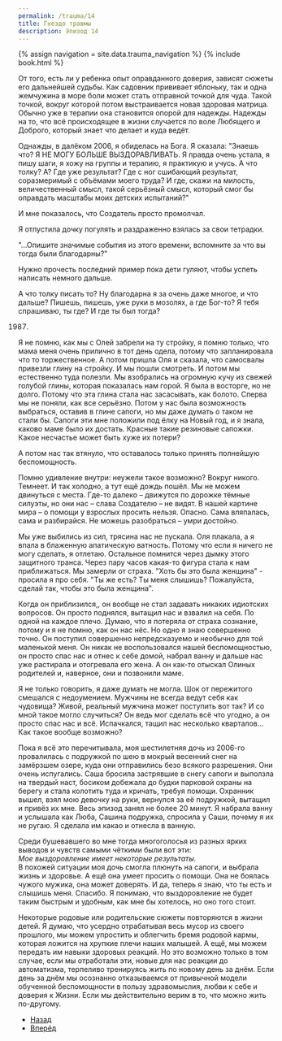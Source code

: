 ```yaml
---
permalink: /trauma/14
title: Гнездо травмы
description: Эпизод 14
---
```

{% assign navigation  = site.data.trauma_navigation %}
{% include book.html %}

От того, есть ли у ребенка опыт оправданного доверия, зависят сюжеты его дальнейшей судьбы. Как садовник прививает яблоньку, так и одна жемчужина в море боли может стать отправной точкой для чуда. Такой точкой, вокруг которой потом выстраивается новая здоровая матрица. Обычно уже в терапии она становится опорой для надежды. Надежды на то, что всё происходящее в жизни случается по воле Любящего и Доброго, который знает что делает и куда ведёт.

Однажды, в далёком 2006, я обиделась на Бога. Я сказала: "Знаешь что? Я НЕ МОГУ БОЛЬШЕ ВЫЗДОРАВЛИВАТЬ. Я правда очень устала, я пишу шаги, я хожу на группы и терапию, я практикую и учусь. А что толку? А? Где уже результат? Где с ног сшибающий результат, соразмеримый с объёмами моего труда? И где, скажи на милость, величественный смысл, такой серьёзный смысл, который смог бы оправдать масштабы моих детских испытаний?"

И мне показалось, что Создатель просто промолчал.

Я отпустила дочку погулять и раздраженно взялась за свои тетрадки.

"...Опишите значимые события из этого времени, вспомните за что вы тогда были благодарны?"

Нужно прочесть последний пример пока дети гуляют, чтобы успеть написать немного дальше.

А что толку писать то? Ну благодарна я за очень даже многое, и что дальше? Пишешь, пишешь, уже руки в мозолях, а где Бог-то? Я тебя спрашиваю, ты где? И где ты был тогда?

1987.

Я не помню, как мы с Олей забрели на ту стройку, я помню только, что мама меня очень прилично в тот день одела, потому что запланировала что то торжественное. А потом пришла Оля и сказала, что самосвалы привезли глину на стройку. И мы пошли смотреть. И потом мы естественно туда полезли.  Мы взобрались на огромную кучу из свежей голубой глины, которая показалась нам горой. Я была в восторге, но не долго. Потому что эта глина стала нас засасывать, как болото. Сперва мы не поняли, как все серьёзно. Потом у нас была возможность выбраться, оставив в глине сапоги, но мы даже думать о таком не стали бы. Сапоги эти мне положили под ёлку на Новый год, и я знала, каково маме было их достать. Красные такие резиновые сапожки. Какое несчастье может быть хуже их потери?

А потом нас так втянуло, что оставалось только принять полнейшую беспомощность.

Помню удивление внутри: неужели такое возможно? Вокруг никого. Темнеет. И так холодно, а тут ещё дождь пошёл. Мы не можем двинуться с места. Где-то далеко – движутся по дорожке тёмные силуэты, но они нас – слава Создателю – не видят. В нашей картине мира – о помощи у взрослых просить нельзя. Опасно. Сама вляпалась, сама и разбирайся. Не можешь разобраться – умри достойно.

Мы уже выбились из сил, трясина нас не пускала. Оля плакала, а я впала в блаженную апатическую ватность. Потому что если я ничего не могу сделать, я отлетаю. Остальное помнится через дымку этого защитного транса. Через пару часов какая-то фигура стала к нам приближаться. Мы замерли от страха. "Хоть бы это была женщина" - просила я про себя. "Ты же есть? Ты меня слышишь? Пожалуйста, сделай так, чтобы это была женщина".

Когда он приблизился,, он вообще не стал задавать никаких идиотских вопросов. Он просто поднялся, вытащил нас и взвалил на себя. По одной на каждое плечо. Думаю, что я потеряла от страха сознание, потому и я не помню, как он нас нёс. Но одно я знаю совершенно точно. Он поступил совершенно непредсказуемо и необычно для той маленькой меня. Он никак не воспользовался нашей беспомощностью, он просто спас нас и отнес к себе домой, набрал ванну и дальше нас уже растирала и отогревала его жена. А он как-то отыскал Олиных родителей и, наверное, они и позвонили маме.

Я не только говорить, я даже думать не могла. Шок от пережитого смешался с недоумением. Мужчины не всегда ведут себя как чудовища? Живой, реальный мужчина может поступить вот так? И со мной такое могло случиться? Он ведь мог сделать всё что угодно, а он просто спас нас и всё. Испачкался, тащил нас несколько кварталов… Как такое вообще возможно?

Пока я всё это перечитывала, моя шестилетняя дочь из 2006-го провалилась с подружкой по шею в мокрый весенний снег на замёрзшем озере, куда они отправились безо всякого разрешения. Они очень испугались. Саша бросила застрявшие в снегу сапоги и выползла на твердый наст, босиком добежала до будки парковой охраны на берегу и стала колотить туда и кричать, требуя помощи. Охранник вышел, взял мою девочку на руки, вернулся за её подружкой, вытащил и привёз их мне. Весь эпизод занял не более 20 минут. Я набрала ванну и услышала как Люба, Сашина подружка, спросила у Саши, почему я их не ругаю. Я сделала им какао и отнесла в ванную.

Среди бушевавшего во мне тогда многоголосья из разных ярких выводов и чувств самыми чёткими были вот эти:  
*Мое выздоровление имеет некоторые результаты.*  
В похожей ситуации моя дочь смогла плюнуть на сапоги, и выбрала жизнь и здоровье. А ещё она умеет просить о помощи. Она не боялась чужого мужика, она может доверять. И да, теперь я знаю, что ты есть и слышишь меня. Спасибо. Я понимаю, что выздоровление не будет таким быстрым и удобным, как мне бы хотелось, но оно того стоит.

Некоторые родовые или родительские сюжеты повторяются в жизни детей. Я думаю, что усердно отрабатывая весь мусор из своего прошлого, мы можем упростить и облегчить бремя родовой кармы, которая ложится на хрупкие плечи наших малышей. А ещё, мы можем передать им навыки здоровых реакций. Но это возможно только в том случае, если мы отработали эти, новые для нас реакции до автоматизма, терпеливо тренируясь жить по новому день за днём. Если день за днём мы осознанно отказываемся от привычной модели обученной беспомощности в пользу здравомыслия, любви к себе и доверия к Жизни. Если мы действительно верим в то, что можно жить по-другому.

<nav aria-label="pagination">
  <ul class="pagination justify-content-center">
    <li class="page-item">
      <a class="page-link" href="/trauma/12"><i class="bi bi-arrow-left"></i> Назад</a>
    </li>
    <li class="page-item">
      <a class="page-link" href="/trauma/14">Вперёд <i class="bi bi-arrow-right"></i></a>
    </li>
  </ul>
</nav>